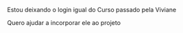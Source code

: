 Estou deixando o login igual do Curso passado pela Viviane 

Quero ajudar a incorporar ele ao projeto 
